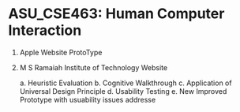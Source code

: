 # ASU_CSE463: Human Computer Interaction 

1. Apple Website ProtoType
2. M S Ramaiah Institute of Technology Website

    a. Heuristic Evaluation
    b. Cognitive Walkthrough
    c. Application of Universal Design Principle
    d. Usability Testing
    e. New Improved Prototype with usuability issues addresse
